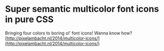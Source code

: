Super semantic multicolor font icons in pure CSS
================================================

Bringing four colors to boring ol' font icons! Wanna know how? [http://pixelambacht.nl/2014/multicolor-icons/](http://pixelambacht.nl/2014/multicolor-icons/)
